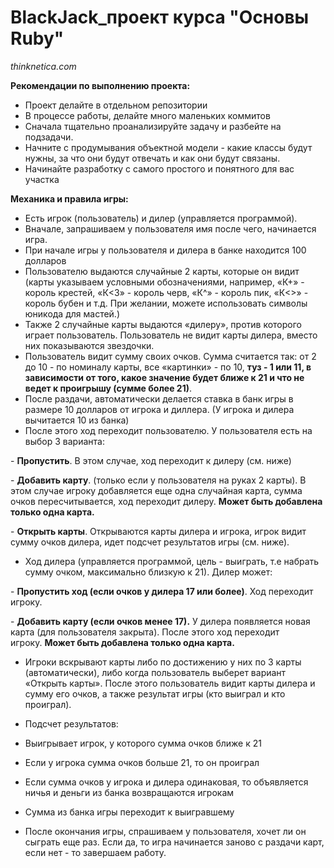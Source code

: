 # BlackJack_проект курса "Основы Ruby"
_thinknetica.com_

**Рекомендации по выполнению проекта:**

- Проект делайте в отдельном репозитории
- В процессе работы, делайте много маленьких коммитов
- Сначала тщательно проанализируйте задачу и разбейте на подзадачи.
- Начните с продумывания объектной модели - какие классы будут нужны, за что они будут отвечать и как они будут связаны.
- Начинайте разработку с самого простого и понятного для вас участка

**Механика и правила игры:**

- Есть игрок (пользователь) и дилер (управляется программой).
- Вначале, запрашиваем у пользователя имя после чего, начинается игра.
- При начале игры у пользователя и дилера в банке находится 100 долларов
- Пользователю выдаются случайные 2 карты, которые он видит (карты указываем условными обозначениями, например, «К+» - король крестей, «К<3» - король черв, «К^» - король пик, «К<>» - король бубен и т.д. При желании, можете использовать символы юникода для мастей.)
- Также 2 случайные карты выдаются «дилеру», против которого играет пользователь. Пользователь не видит карты дилера, вместо них показываются звездочки.
- Пользователь видит сумму своих очков. Сумма считается так: от 2 до 10 - по номиналу карты, все «картинки» - по 10, **туз - 1 или 11, в зависимости от того, какое значение будет ближе к 21 и что не ведет к проигрышу (сумме более 21)**.
- После раздачи, автоматически делается ставка в банк игры в размере 10 долларов от игрока и диллера. (У игрока и дилера вычитается 10 из банка)
- После этого ход переходит пользователю. У пользователя есть на выбор 3 варианта:

- **Пропустить**. В этом случае, ход переходит к дилеру (см. ниже)

- **Добавить карту**. (только если у пользователя на руках 2 карты). В этом случае игроку добавляется еще одна случайная карта, сумма очков пересчитывается, ход переходит дилеру. **Может быть добавлена только одна карта.**

- **Открыть карты**. Открываются карты дилера и игрока, игрок видит сумму очков дилера, идет подсчет результатов игры (см. ниже).

- Ход дилера (управляется программой, цель - выиграть, т.е набрать сумму очком, максимально близкую к 21). Дилер может:

- **Пропустить ход (если очков у дилера 17 или более)**. Ход переходит игроку.

- **Добавить карту (если очков менее 17).** У дилера появляется новая карта (для пользователя закрыта). После этого ход переходит игроку. **Может быть добавлена только одна карта.**

- Игроки вскрывают карты либо по достижению у них по 3 карты (автоматически), либо когда пользователь выберет вариант «Открыть карты». После этого пользователь видит карты дилера и сумму его очков, а также результат игры (кто выиграл и кто проиграл).
- Подсчет результатов:

- Выигрывает игрок, у которого сумма очков ближе к 21

- Если у игрока сумма очков больше 21, то он проиграл

- Если сумма очков у игрока и дилера одинаковая, то объявляется ничья и деньги из банка возвращаются игрокам

- Сумма из банка игры переходит к выигравшему

- После окончания игры, спрашиваем у пользователя, хочет ли он сыграть еще раз. Если да, то игра начинается заново с раздачи карт, если нет - то завершаем работу.
